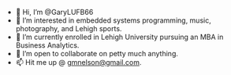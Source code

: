 - 👋 Hi, I’m @GaryLUFB66
- 👀 I’m interested in embedded systems programming, music, photography, and Lehigh sports.
- 🌱 I’m currently enrolled in Lehigh University pursuing an MBA in Business Analytics.
- 💞️ I’m open to collaborate on petty much anything.
- 📫 Hit me up @ gmnelson@gmail.com.

<!---
GaryLUFB66/GaryLUFB66 is a ✨ special ✨ repository because its `README.md` (this file) appears on your GitHub profile.
You can click the Preview link to take a look at your changes.
--->
